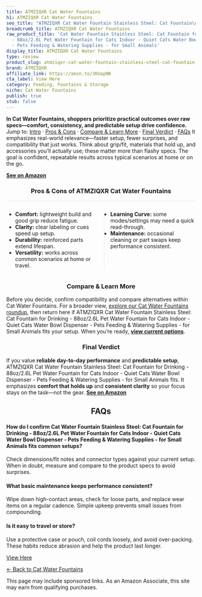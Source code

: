 ```yaml
---
title: ATMZIQXR Cat Water Fountains
h1: ATMZIQXR Cat Water Fountains
seo_title: "ATMZIQXR Cat Water Fountain Stainless Steel: Cat Fountain\u2026"
breadcrumb_title: ATMZIQXR Cat Water Fountains
raw_product_title: 'Cat Water Fountain Stainless Steel: Cat Fountain for Drinking
  - 88oz/2.6L Pet Water Fountain for Cats Indoor - Quiet Cats Water Bowl Dispenser
  - Pets Feeding & Watering Supplies - for Small Animals'
display_title: ATMZIQXR Cat Water Fountains
type: review
product_slug: atmziqxr-cat-water-fountain-stainless-steel-cat-fountain-for-drinking-8-8fbd8267
brand: ATMZIQXR
affiliate_link: https://amzn.to/3KUapNK
cta_label: View Here
category: Feeding, Fountains & Storage
niche: Cat Water Fountains
publish: true
stub: false
---
```


<div id="intro" class="full-width"><p><strong>In Cat Water Fountains, shoppers prioritize practical outcomes over raw specs&mdash;comfort, consistency, and predictable setup drive confidence.</strong> Jump to: <a href="#intro">Intro</a> · <a href="#pros-cons">Pros &amp; Cons</a> · <a href="#compare-more">Compare &amp; Learn More</a> · <a href="#verdict">Final Verdict</a> · <a href="#faqs">FAQs</a> It emphasizes real-world relevance&mdash;faster setup, fewer surprises, and compatibility that just works. Think about grip/fit, materials that hold up, and accessories you’ll actually use; these matter more than flashy specs. The goal is confident, repeatable results across typical scenarios at home or on the go.</p><p><a href="https://amzn.to/3KUapNK" rel="nofollow sponsored noopener" target="_blank"><strong>See on Amazon</strong></a></p></div>
<h3 id="pros-cons" style="text-align:center;">Pros &amp; Cons of ATMZIQXR Cat Water Fountains</h3>
<div class="pc-grid" style="display:grid;grid-template-columns:1fr 1fr;gap:16px;border-top:1px solid #e5e7eb;padding-top:12px;">
  <ul>
    <li><strong>Comfort:</strong> lightweight build and good grip reduce fatigue.</li>
    <li><strong>Clarity:</strong> clear labeling or cues speed up setup.</li>
    <li><strong>Durability:</strong> reinforced parts extend lifespan.</li>
    <li><strong>Versatility:</strong> works across common scenarios at home or travel.</li>
  </ul>
  <ul style="border-left:1px solid #e5e7eb;padding-left:16px;">
    <li><strong>Learning Curve:</strong> some modes/settings may need a quick read-through.</li>
    <li><strong>Maintenance:</strong> occasional cleaning or part swaps keep performance consistent.</li>
  </ul>
</div>


<h3 id="compare-more" style="text-align:center;">Compare &amp; Learn More</h3>
<p>Before you decide, confirm compatibility and compare alternatives within Cat Water Fountains. For a broader view, <a href="#">explore our Cat Water Fountains roundup</a>, then return here if ATMZIQXR Cat Water Fountain Stainless Steel: Cat Fountain for Drinking - 88oz/2.6L Pet Water Fountain for Cats Indoor - Quiet Cats Water Bowl Dispenser - Pets Feeding & Watering Supplies - for Small Animals fits your setup. When you’re ready, <a href="https://amzn.to/3KUapNK" rel="nofollow sponsored noopener" target="_blank"><strong>view current options</strong></a>.</p>

<h3 id="verdict" style="text-align:center;">Final Verdict</h3>
<p>If you value <strong>reliable day-to-day performance</strong> and <strong>predictable setup</strong>, ATMZIQXR Cat Water Fountain Stainless Steel: Cat Fountain for Drinking - 88oz/2.6L Pet Water Fountain for Cats Indoor - Quiet Cats Water Bowl Dispenser - Pets Feeding & Watering Supplies - for Small Animals fits. It emphasizes <strong>comfort that holds up</strong> and <strong>consistent clarity</strong> so your focus stays on the task&mdash;not the gear. <a href="https://amzn.to/3KUapNK" rel="nofollow sponsored noopener" target="_blank"><strong>See on Amazon</strong></a></p>

<h2 id="faqs" style="text-align:center;">FAQs</h2>
<h4><strong>How do I confirm Cat Water Fountain Stainless Steel: Cat Fountain for Drinking - 88oz/2.6L Pet Water Fountain for Cats Indoor - Quiet Cats Water Bowl Dispenser - Pets Feeding & Watering Supplies - for Small Animals fits common setups?</strong></h4>
<p>Check dimensions/fit notes and connector types against your current setup. When in doubt, measure and compare to the product specs to avoid surprises.</p>
<h4><strong>What basic maintenance keeps performance consistent?</strong></h4>
<p>Wipe down high-contact areas, check for loose parts, and replace wear items on a regular cadence. Simple upkeep prevents small issues from compounding.</p>
<h4><strong>Is it easy to travel or store?</strong></h4>
<p>Use a protective case or pouch, coil cords loosely, and avoid over-packing. These habits reduce abrasion and help the product last longer.</p>

<p><a class="btn" href="https://amzn.to/3KUapNK" target="_blank" rel="nofollow sponsored noopener">View Here</a></p>
<p><a href="/roundups/feeding-fountains-storage/cat-water-fountains/">← Back to Cat Water Fountains</a></p>
<aside class="disclosure">This page may include sponsored links. As an Amazon Associate, this site may earn from qualifying purchases.</aside>
